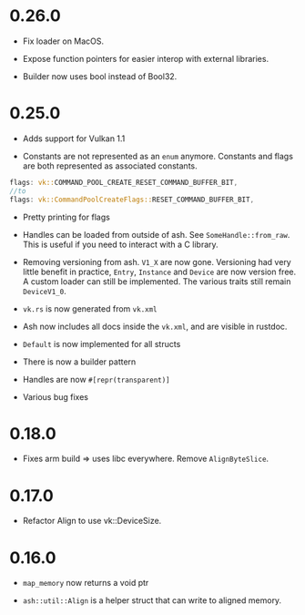 # 0.26.0

* Fix loader on MacOS.

* Expose function pointers for easier interop with external libraries.

* Builder now uses bool instead of Bool32.
# 0.25.0

* Adds support for Vulkan 1.1

* Constants are not represented as an `enum` anymore. Constants and flags are both represented as associated constants.

```Rust
flags: vk::COMMAND_POOL_CREATE_RESET_COMMAND_BUFFER_BIT,
//to
flags: vk::CommandPoolCreateFlags::RESET_COMMAND_BUFFER_BIT,

```

* Pretty printing for flags

* Handles can be loaded from outside of ash. See `SomeHandle::from_raw`. This is useful if you need to interact with a C library.

* Removing versioning from ash. `V1_X` are now gone. Versioning had very little benefit in practice, `Entry`, `Instance` and `Device` are now version free. A custom loader can still be implemented. The various traits still remain `DeviceV1_0`.

* `vk.rs` is now generated from `vk.xml`

* Ash now includes all docs inside the `vk.xml`, and are visible in rustdoc.

* `Default` is now implemented for all structs

* There is now a builder pattern

* Handles are now `#[repr(transparent)]`

* Various bug fixes


# 0.18.0
* Fixes arm build => uses libc everywhere. Remove `AlignByteSlice`.

# 0.17.0

* Refactor Align to use vk::DeviceSize.

# 0.16.0

* `map_memory` now returns a void ptr

* `ash::util::Align` is a helper struct that
can write to aligned memory.
